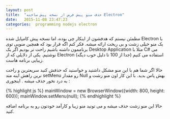 ```yaml
---
layout: post
title:  "حذف منو پیش فرض از نسخه پیش ساخته Electron"
date:   2015-11-08 23:47:23
categories:  programming nodejs electron
---
```

مطمئن نیستم که هدفشون از اینکار چی بوده، اما نسخه پیش کامپایل شده Electron با یک منو خیلی زشت و بی ریخت ارائه میشه.
فکر کنم اگه قرار بود که همچین منویی توی برناممون داشته باشیم راحت تر بودیم اگر یک Desktop Application مثلا با C# می نوشتیم. یکی از دلایلی که از Electron استفاده می کنیم (جدا از 100 تا دلیل خوب دیگه) زیبایی برنامه هاست.

حالا اگر شما هم با این منو مشکل داشتید و خواستید که حذفش کنید سریعترین و راحت ترین راهش اینه متد setMenu رو مقدار Null بهش پاس بدید. با این کار اون منو زشت و به درد نخور حذف میشه . اینجوری :

{% highlight js %}
mainWindow = new BrowserWindow({width: 800, height: 600});
mainWindow.setMenu(null);
{% endhighlight %}

حالا این منو زشت حذف میشه و می تونید منو زیبا و کارآمد خودتون رو به برنامه اضافه کنید.

